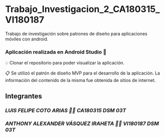 # Trabajo_Investigacion_2_CA180315_VI180187
Trabajo de investigación sobre patrones de diseño para aplicaciones móviles con android.

### Aplicación realizada en Android Studio :robot:

:bulb: Clonar el repositorio para poder visualizar la aplicación. 

:clipboard: Se utilizó el patrón de diseño MVP para el desarrollo de la aplicación. La información del contenido de la misma fue obtenida de sitios de internet.

## Integrantes
### _LUIS FELIPE COTO ARIAS :man_technologist: CA180315 DSM 03T_
### _ANTHONY ALEXANDER VÁSQUEZ IRAHETA :man_technologist: VI180187 DSM 03T_

